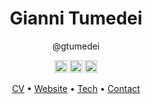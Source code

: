 <h1 align="center">Gianni Tumedei</h1>
<p align="center">@gtumedei</p>

<p align="center">
  <a href="https://github.com/gtumedei" target="_blank"><img src="https://api.iconify.design/tabler:brand-github.svg" height="20" width="20" /></a>
  <a href="https://www.linkedin.com/in/gianni-tumedei-7171961b8/" target="_blank"><img src="https://api.iconify.design/tabler:brand-linkedin.svg" height="20" width="20" /></a>
  <a href="https://goo.gl/maps/knzcetCBj6cHLAAW7" target="_blank"><img src="https://api.iconify.design/tabler:map-pin.svg" height="20" width="20" /></a>
</p>

<p align="center">
  <a href="https://gtumedei.io/cv" target="_blank">CV</a> •
  <a href="https://gtumedei.io" target="_blank">Website</a> •
  <a href="https://gtumedei.io/tech" target="_blank">Tech</a> •
  <a href="https://gtumedei.io/contact" target="_blank">Contact</a>
</p>
